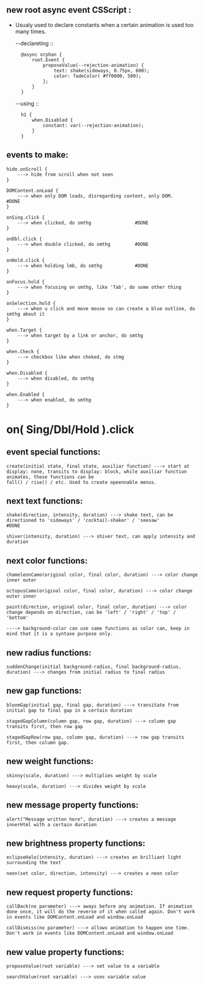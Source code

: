 ## new root async event CSScript :
- Usualy used to declare constants when a certain animation is used too many times. 

    --declareting ::

        @async orphan {
            root.Event {
                proposeValue(--rejection-animation) {
                    text: shake(sideways, 0.75px, 600);
                    color: fadeColor( #ff0000, 500);
                };
            }
        }


    --using ::

        h1 {
            when.Disabled {
                constant: var(--rejection-animation);
            }
        }



## events to make:

    hide.onScroll {
        ---> hide from scroll when not seen                  
    }

    DOMContent.onLoad {
        ---> when only DOM loads, disregarding content, only DOM.              #DONE
    }

    onSing.click {
        ---> when clicked, do smthg                #DONE
    }

    onDbl.click {
        ---> when double clicked, do smthg         #DONE
    }

    onHold.click {
        ---> when holding lmb, do smthg            #DONE
    }

    onFocus.hold {
        ---> when focusing on smthg, like 'Tab', do some other thing
    }

    onSelection.hold {
        ---> when u click and move mouse so can create a blue outline, do smthg about it
    }

    when.Target {
        ---> when target by a link or anchor, do smthg
    }

    when.Check {
        ---> checkbox like when cheked, do stmg
    }

    when.Disabled {
        ---> when disabled, do smthg
    }

    when.Enabled {
        ---> when enabled, do smthg
    }



# on( Sing/Dbl/Hold ).click 
## event special functions:

    create(initial state, final state, auxiliar function) ---> start at display: none, transits to display: block, while auxiliar function animates, those functions can be 
    fall() / rise() / etc. Used to create opeennable menus.



## next text functions: 

    shake(direction, intensity, duration) ---> shake text, can be directioned to 'sideways' / 'cocktail-shaker' / 'seesaw'                        #DONE

    shiver(intensity, duration) ---> shiver text, can apply intensity and duration                                              



## next color functions:

    chameleonCamo(original color, final color, duration) ---> color change inner outer 

    octopusCamo(original color, final color, duration) ---> color change outer inner

    paint(direction, original color, final color, duration) ---> color change depends on direction, can be 'left' / 'right' / 'top' / 'bottom'

    ----> background-color can use same functions as color can, keep in mind that it is a syntaxe purpose only.



## new radius functions:

    suddenChange(initial background-radius, final background-radius, duration) ---> changes from initial radius to final radius



## new gap functions: 

    bloomGap(initial gap, final gap, duration) ---> transitate from initial gap to final gap in a certain duration

    stagedGapColumn(column gap, row gap, duration) ---> column gap transits first, then row gap 

    stagedGapRow(row gap, column gap, duration) ---> row gap transits first, then column gap.



## new weight functions:

    skinny(scale, duration) ---> multiplies weight by scale 

    heavy(scale, duration) ---> divides weight by scale



## new message property functions:
    
    alert("Message written here", duration) ---> creates a message innerHtml with a certain duration



## new brightness property functions:

    eclipseHalo(intensity, duration) ---> creates an brilliant light surrounding the text

    neon(set color, direction, intensity) ---> creates a neon color



## new request property functions:

    callBack(no parameter) ---> aways before any animation. If animation done once, it will do the reverse of it when called again. Don't work in events like DOMContent.onLoad and window.onLoad

    callDismiss(no parameter) ---> allows animation to happen one time. Don't work in events like DOMContent.onLoad and window.onLoad



## new value property functions:

    proposeValue(root variable) ---> set value to a variable

    searchValue(root variable) ---> uses variable value